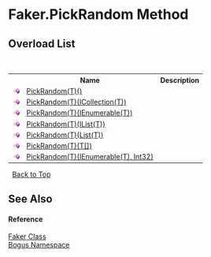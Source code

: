 # Faker.PickRandom Method 
 


## Overload List
&nbsp;<table><tr><th></th><th>Name</th><th>Description</th></tr><tr><td>![Public method](media/pubmethod.gif "Public method")</td><td><a href="M_Bogus_Faker_PickRandom__1">PickRandom(T)()</a></td><td /></tr><tr><td>![Public method](media/pubmethod.gif "Public method")</td><td><a href="M_Bogus_Faker_PickRandom__1_1">PickRandom(T)(ICollection(T))</a></td><td /></tr><tr><td>![Public method](media/pubmethod.gif "Public method")</td><td><a href="M_Bogus_Faker_PickRandom__1_2">PickRandom(T)(IEnumerable(T))</a></td><td /></tr><tr><td>![Public method](media/pubmethod.gif "Public method")</td><td><a href="M_Bogus_Faker_PickRandom__1_4">PickRandom(T)(IList(T))</a></td><td /></tr><tr><td>![Public method](media/pubmethod.gif "Public method")</td><td><a href="M_Bogus_Faker_PickRandom__1_5">PickRandom(T)(List(T))</a></td><td /></tr><tr><td>![Public method](media/pubmethod.gif "Public method")</td><td><a href="M_Bogus_Faker_PickRandom__1_6">PickRandom(T)(T[])</a></td><td /></tr><tr><td>![Public method](media/pubmethod.gif "Public method")</td><td><a href="M_Bogus_Faker_PickRandom__1_3">PickRandom(T)(IEnumerable(T), Int32)</a></td><td /></tr></table>&nbsp;
<a href="#faker.pickrandom-method">Back to Top</a>

## See Also


#### Reference
<a href="T_Bogus_Faker">Faker Class</a><br /><a href="N_Bogus">Bogus Namespace</a><br />